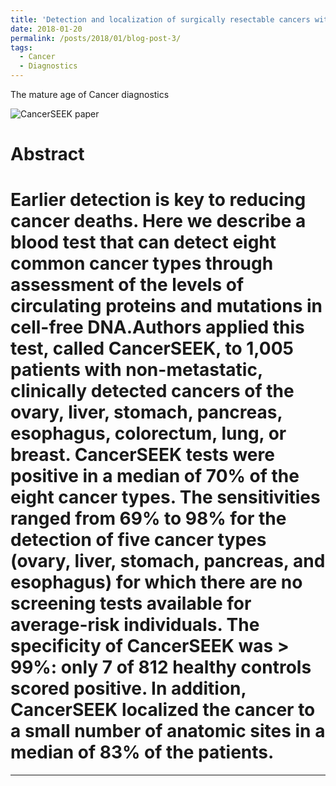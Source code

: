 ```yaml
---
title: 'Detection and localization of surgically resectable cancers with a multi-analyte blood test'
date: 2018-01-20
permalink: /posts/2018/01/blog-post-3/
tags:
  - Cancer
  - Diagnostics
---
```


The mature age of Cancer diagnostics

![CancerSEEK paper](https://fred3ric.github.io/images/Cohen_Science_CancerSEEK_2018.png)

Abstract
======
Earlier detection is key to reducing cancer deaths. Here we describe a blood test that can detect eight common cancer types through assessment of the levels of circulating proteins and mutations in cell-free DNA.Authors applied this test, called CancerSEEK, to 1,005 patients with non-metastatic, clinically detected cancers of the ovary, liver, stomach, pancreas, esophagus, colorectum, lung, or breast. CancerSEEK tests were positive in a median of 70% of the eight cancer types. The sensitivities ranged from 69% to 98% for the detection of five cancer types (ovary, liver, stomach, pancreas, and esophagus) for which there are no screening tests available for average-risk individuals. The specificity of CancerSEEK was > 99%: only 7 of 812 healthy controls scored positive. In addition, CancerSEEK localized the cancer to a small number of anatomic sites in a median of 83% of the patients.
======

------
